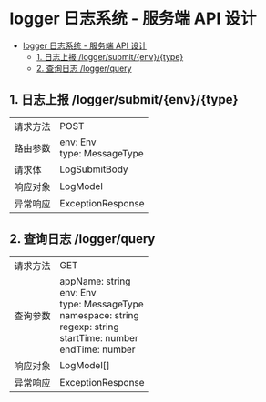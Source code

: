 # logger 日志系统 - 服务端 API 设计

<!-- TOC -->

- [logger 日志系统 - 服务端 API 设计](#logger-日志系统---服务端-api-设计)
  - [1. 日志上报 /logger/submit/{env}/{type}](#1-日志上报-loggersubmitenvtype)
  - [2. 查询日志 /logger/query](#2-查询日志-loggerquery)

<!-- /TOC -->

## 1. 日志上报 /logger/submit/{env}/{type}

|          |                                |
| -------- | ------------------------------ |
| 请求方法 | POST                           |
| 路由参数 | env: Env<br/>type: MessageType |
| 请求体   | LogSubmitBody              |
| 响应对象 | LogModel                       |
| 异常响应 | ExceptionResponse              |

## 2. 查询日志 /logger/query

|          |                                                                                                                                       |
| -------- | ------------------------------------------------------------------------------------------------------------------------------------- |
| 请求方法 | GET                                                                                                                                   |
| 查询参数 | appName: string<br/>env: Env<br/>type: MessageType<br/>namespace: string<br/>regexp: string<br/>startTime: number<br/>endTime: number |
| 响应对象 | LogModel[]                                                                                                                            |
| 异常响应 | ExceptionResponse                                                                                                                     |
